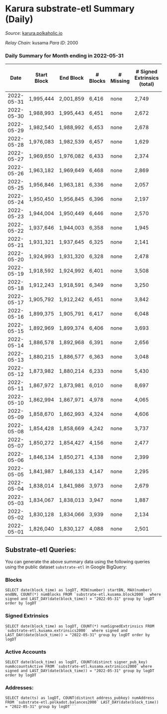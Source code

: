 # Karura substrate-etl Summary (Daily)

_Source_: [karura.polkaholic.io](https://karura.polkaholic.io)

*Relay Chain*: kusama
*Para ID*: 2000



### Daily Summary for Month ending in 2022-05-31


| Date | Start Block | End Block | # Blocks | # Missing | # Signed Extrinsics (total) | # Active Accounts | # Addresses with Balances | # Events | # Transfers | # XCM Transfers In | # XCM Transfers Out |
| ---- | ----------- | --------- | -------- | --------- | --------------------------- | ----------------- | ------------------------- | -------- | ----------- | ------------------ | ------------------- |
| 2022-05-31 | 1,995,444 | 2,001,859 | 6,416 | none | 2,749 | 375 | 89,097 | 101,645 | 16,148 ($1,923,186) | 235 ($439,436) | 266 ($463,521) |
| 2022-05-30 | 1,988,993 | 1,995,443 | 6,451 | none | 2,672 | 428 | 89,079 | 101,102 | 16,129 ($1,456,791) | 161 ($163,419) | 162 ($130,493) |
| 2022-05-29 | 1,982,540 | 1,988,992 | 6,453 | none | 2,678 | 387 | 89,065 | 102,672 | 16,926 ($1,072,993) | 115 ($108,698) | 121 ($127,805) |
| 2022-05-28 | 1,976,083 | 1,982,539 | 6,457 | none | 1,629 | 287 | 89,037 | 96,467 | 17,082 ($682,859) | 102 ($151,363) | 122 ($168,248) |
| 2022-05-27 | 1,969,650 | 1,976,082 | 6,433 | none | 2,374 | 360 | 89,020 | 103,131 | 18,184 ($1,006,638) | 149 ($189,045) | 150 ($209,904) |
| 2022-05-26 | 1,963,182 | 1,969,649 | 6,468 | none | 2,869 | 357 | 89,002 | 107,093 | 18,693 ($2,300,843) | 163 ($263,588) | 167 ($971,812) |
| 2022-05-25 | 1,956,846 | 1,963,181 | 6,336 | none | 2,057 | 297 | 88,985 | 99,123 | 17,496 ($1,625,663) | 141 ($389,546) | 129 ($593,140) |
| 2022-05-24 | 1,950,450 | 1,956,845 | 6,396 | none | 2,197 | 344 | 88,956 | 101,015 | 17,665 ($1,161,191) | 176 ($222,956) | 154 ($489,659) |
| 2022-05-23 | 1,944,004 | 1,950,449 | 6,446 | none | 2,570 | 401 | 88,943 | 105,073 | 18,359 ($1,813,453) | 200 ($359,240) | 163 ($383,964) |
| 2022-05-22 | 1,937,646 | 1,944,003 | 6,358 | none | 1,945 | 327 | 88,917 | 97,836 | 17,279 ($788,458) | 113 ($178,413) | 93 ($188,719) |
| 2022-05-21 | 1,931,321 | 1,937,645 | 6,325 | none | 2,141 | 342 | 88,905 | 99,133 | 17,332 ($1,120,545) | 181 ($336,875) | 116 ($178,537) |
| 2022-05-20 | 1,924,993 | 1,931,320 | 6,328 | none | 2,478 | 436 | 88,872 | 101,910 | 17,827 ($1,193,708) | 160 ($204,773) | 114 ($248,148) |
| 2022-05-19 | 1,918,592 | 1,924,992 | 6,401 | none | 3,508 | 555 | 88,834 | 112,434 | 19,260 ($3,600,849) | 327 ($519,518) | 185 ($581,688) |
| 2022-05-18 | 1,912,243 | 1,918,591 | 6,349 | none | 3,250 | 654 | 88,791 | 108,591 | 18,721 ($2,971,557) | 236 ($463,446) | 173 ($455,924) |
| 2022-05-17 | 1,905,792 | 1,912,242 | 6,451 | none | 3,842 | 624 | 88,758 | 117,250 | 20,580 ($4,187,565) | 340 ($781,787) | 244 ($856,796) |
| 2022-05-16 | 1,899,375 | 1,905,791 | 6,417 | none | 6,048 | 1,050 | 88,733 | 138,150 | 24,421 ($10,974,053) | 686 ($2,924,993) | 390 ($2,631,725) |
| 2022-05-15 | 1,892,969 | 1,899,374 | 6,406 | none | 3,693 | 509 | 88,683 | 114,209 | 21,175 ($5,213,784) | 288 ($1,651,822) | 215 ($1,667,223) |
| 2022-05-14 | 1,886,578 | 1,892,968 | 6,391 | none | 2,656 | 334 | 88,650 | 105,279 | 20,002 ($3,478,987) | 142 ($325,853) | 161 ($324,724) |
| 2022-05-13 | 1,880,215 | 1,886,577 | 6,363 | none | 3,048 | 420 | 88,626 | 108,093 | 20,409 ($2,504,064) | 163 ($258,938) | 180 ($416,302) |
| 2022-05-12 | 1,873,982 | 1,880,214 | 6,233 | none | 5,430 | 562 | 88,608 | 127,481 | 23,231 ($7,896,508) | 293 ($1,104,730) | 285 ($1,131,594) |
| 2022-05-11 | 1,867,972 | 1,873,981 | 6,010 | none | 8,697 | 650 | 88,581 | 150,393 | 26,112 ($13,696,302) | 384 ($840,813) | 361 ($1,249,062) |
| 2022-05-10 | 1,862,994 | 1,867,971 | 4,978 | none | 4,065 | 483 | 88,542 | 95,764 | 17,951 ($4,842,640) | 235 ($547,681) | 207 ($444,771) |
| 2022-05-09 | 1,858,670 | 1,862,993 | 4,324 | none | 4,606 | 610 | 88,514 | 80,306 | 16,650 ($4,432,973) | 243 ($333,722) | 189 ($318,652) |
| 2022-05-08 | 1,854,428 | 1,858,669 | 4,242 | none | 3,737 | 501 | 88,539 | 71,845 | 15,166 ($4,175,323) | 162 ($323,513) | 131 ($251,852) |
| 2022-05-07 | 1,850,272 | 1,854,427 | 4,156 | none | 2,477 | 505 | 88,526 | 61,554 | 13,358 ($1,690,535) | 103 ($136,462) | 134 ($407,346) |
| 2022-05-06 | 1,846,134 | 1,850,271 | 4,138 | none | 2,399 | 379 | 88,491 | 61,587 | 13,375 ($1,899,072) | 106 ($262,974) | 121 ($339,039) |
| 2022-05-05 | 1,841,987 | 1,846,133 | 4,147 | none | 2,295 | 347 | 88,467 | 60,656 | 13,188 ($1,974,065) | 120 ($208,965) | 104 ($184,039) |
| 2022-05-04 | 1,838,014 | 1,841,986 | 3,973 | none | 2,679 | 367 | 88,423 | 62,171 | 13,532 ($3,266,184) | 133 ($217,816) | 123 ($171,078) |
| 2022-05-03 | 1,834,067 | 1,838,013 | 3,947 | none | 1,887 | 327 | 88,418 | 55,387 | 12,228 ($1,104,640) | 103 ($123,203) | 94 ($88,072.67) |
| 2022-05-02 | 1,830,128 | 1,834,066 | 3,939 | none | 2,134 | 356 | 88,403 | 57,391 | 12,631 ($1,434,189) | 101 ($377,253) | 99 ($281,295) |
| 2022-05-01 | 1,826,040 | 1,830,127 | 4,088 | none | 2,501 | 416 |  | 61,579 | 13,499 ($1,449,520) | 124 ($176,811) | 123 ($217,554) |

## Substrate-etl Queries:
You can generate the above summary data using the following queries using the public dataset `substrate-etl` in Google BigQuery:


### Blocks
```
SELECT date(block_time) as logDT, MIN(number) startBN, MAX(number) endBN, COUNT(*) numBlocks FROM `substrate-etl.kusama.block2000`  where signed and LAST_DAY(date(block_time)) = "2022-05-31" group by logDT order by logDT
```


### Signed Extrinsics
```
SELECT date(block_time) as logDT, COUNT(*) numSignedExtrinsics FROM `substrate-etl.kusama.extrinsics2000`  where signed and LAST_DAY(date(block_time)) = "2022-05-31" group by logDT order by logDT
```


### Active Accounts
```
SELECT date(block_time) as logDT, COUNT(distinct signer_pub_key) numAccountsActive FROM `substrate-etl.kusama.extrinsics2000` where signed and LAST_DAY(date(block_time)) = "2022-05-31" group by logDT order by logDT
```


### Addresses:
```
SELECT date(ts) as logDT, COUNT(distinct address_pubkey) numAddress FROM `substrate-etl.polkadot.balances2000` LAST_DAY(date(block_time)) = "2022-05-31" group by logDT```

